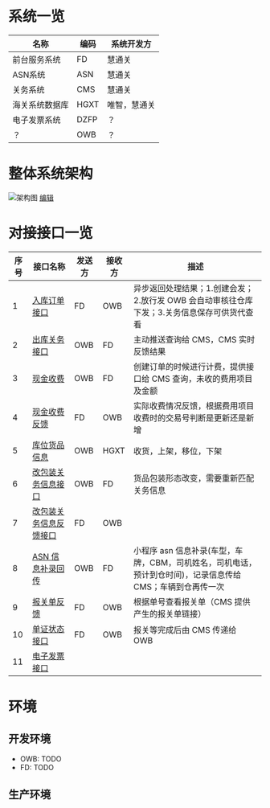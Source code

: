 # 系统一览

| 名称           | 编码 | 系统开发方   |
| -------------- | ---- | ------------ |
| 前台服务系统   | FD   | 慧通关       |
| ASN系统        | ASN  | 慧通关       |
| 关务系统       | CMS  | 慧通关       |
| 海关系统数据库 | HGXT | 唯智，慧通关 |
| 电子发票系统   | DZFP | ？           |
| ？             | OWB  | ？           |

# 整体系统架构

![架构图](diagrams/Architecture.png)
[编辑](https://www.draw.io/?title=Architecture.png&url=https%3A%2F%2Fraw.githubusercontent.com%2Fleaderrun-wms%2Fdocs%2Fmaster%2Fdiagrams%2FArchitecture.png%3Ft%3D0)


# 对接接口一览

| 序号 | 接口名称                                 | 发送方 | 接收方 | 描述                                                                                                       |
| ---- | ---------------------------------------- | ------ | ------ | ---------------------------------------------------------------------------------------------------------- |
| 1    | [入库订单接口](Inbound.md)               | FD     | OWB    | 异步返回处理结果；1.创建会发；2.放行发 OWB 会自动审核往仓库下发；3.关务信息保存可供货代查看                |
| 2    | [出库关务接口](Outbound.md)              | OWB    | FD     | 主动推送查询给 CMS，CMS 实时反馈结果                                                                       |
| 3    | [现金收费](Receivable.md)                | OWB    | FD     | 创建订单的时候进行计费，提供接口给 CMS 查询，未收的费用项目及金额                                          |
| 4    | [现金收费反馈](Payment.md)               | FD     | OWB    | 实际收费情况反馈，根据费用项目收费时的交易号判断是更新还是新增                                             |
| 5    | [库位货品信息](InternalOp.md)            | OWB    | HGXT   | 收货，上架，移位，下架                                                                                     |
| 6    | [改包装关务信息接口](RepackReq.md)       | OWB    | FD     | 货品包装形态改变，需要重新匹配关务信息                                                                     |
| 7    | [改包装关务信息反馈接口](RepackResp.md)  | FD     | OWB    |                                                                                                            |
| 8    | [ASN 信息补录回传](InboundSupp.md)       | OWB    | FD     | 小程序 asn 信息补录(车型，车牌，CBM，司机姓名，司机电话，预计到仓时间)，记录信息传给 CMS；车辆到仓再传一次 |
| 9    | [报关单反馈](CustomsFeedbackPDF.md)      | FD     | OWB    | 根据单号查看报关单（CMS 提供产生的报关单链接）                                                             |
| 10   | [单证状态接口](CustomsFeedbackStatus.md) | FD     | OWB    | 报关等完成后由 CMS 传递给 OWB                                                                              |
| 11   | [电子发票接口](ElectronicInvoice.md)     |        |        |                                                                                                            |

# 环境

## 开发环境

* OWB: TODO
* FD: TODO

## 生产环境